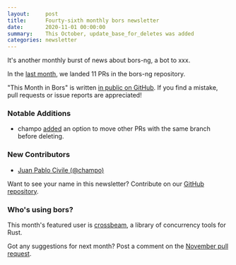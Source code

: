 ```yaml
---
layout:     post
title:      Fourty-sixth monthly bors newsletter
date:       2020-11-01 00:00:00
summary:    This October, update_base_for_deletes was added
categories: newsletter
---
```


It's another monthly burst of news about bors-ng, a bot to xxx.

In the [last month](https://github.com/bors-ng/bors-ng/pulls?utf8=%E2%9C%93&q=is%3Apr%20is%3Amerged%20closed%3A2020-10-01..2020-10-31),
we landed 11 PRs in the bors-ng repository.

"This Month in Bors" is written [in public on GitHub][GitHub for TMiB].
If you find a mistake, pull requests or issue reports are appreciated!

[GitHub for TMiB]: https://github.com/bors-ng/bors-ng.github.io


### Notable Additions

* champo [added](https://github.com/bors-ng/bors-ng/pull/1023) an option to move other PRs with the same branch before deleting.


### New Contributors

* [Juan Pablo Civile (@champo)](https://github.com/champo)

Want to see your name in this newsletter? Contribute on our [GitHub repository](https://github.com/bors-ng/bors-ng).


### Who's using bors?

This month's featured user is [crossbeam](https://github.com/crossbeam-rs/crossbeam), a library of concurrency tools for Rust.

Got any suggestions for next month?
Post a comment on the [November pull request](https://github.com/bors-ng/bors-ng.github.io/pull/121).

